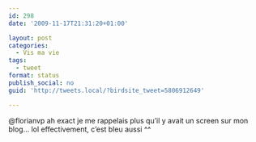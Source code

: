 ```yaml
---
id: 298
date: '2009-11-17T21:31:20+01:00'

layout: post
categories:
  - Vis ma vie
tags:
  - tweet
format: status
publish_social: no
guid: 'http://tweets.local/?birdsite_tweet=5806912649'

---
```


@florianvp ah exact je me rappelais plus qu’il y avait un screen sur mon blog… lol effectivement, c’est bleu aussi ^^
